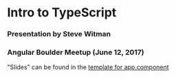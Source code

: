 # Intro to TypeScript

### Presentation by Steve Witman
### Angular Boulder Meetup (June 12, 2017)

"Slides" can be found in the [template for app.component](https://github.com/stevewitman/intro-to-typescript/blob/master/src/app/app.component.html) 